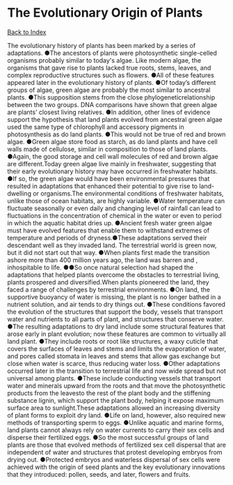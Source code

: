 # The Evolutionary Origin of Plants
[Back to Index](https://github.com/windows10010/tpoExtractor/blob/master/README.md)

The evolutionary history of plants has been marked by a series of adaptations. ●The ancestors of plants were photosynthetic single-celled organisms probably similar to today's algae. Like modern algae, the organisms that gave rise to plants lacked true roots, stems, leaves, and complex reproductive structures such as flowers. ●All of these features appeared later in the evolutionary history of plants. ●Of today’s different groups of algae, green algae are probably the most similar to ancestral plants. ●This supposition stems from the close phylogeneticrelationship between the two groups. DNA comparisons have shown that green algae are plants’ closest living relatives. ●In addition, other lines of evidence support the hypothesis that land plants evolved from ancestral green algae used the same type of chlorophyll and accessory pigments in photosynthesis as do land plants. ●This would not be true of red and brown algae. ●Green algae store food as starch, as do land plants and have cell walls made of cellulose, similar in composition to those of land plants. ●Again, the good storage and cell wall molecules of red and brown algae are different.Today green algae live mainly in freshwater, suggesting that their early evolutionary history may have occurred in freshwater habitats. ●If so, the green algae would have been environmental pressures that resulted in adaptations that enhanced their potential to give rise to land-dwelling or organisms.The environmental conditions of freshwater habitats, unlike those of ocean habitats, are highly variable. ●Water temperature can fluctuate seasonally or even daily and changing level of rainfall can lead to fluctuations in the concentration of chemical in 
the water or even to period in which the aquatic habitat dries up. ●Ancient fresh water green algae must have evolved features that enable them to withstand extremes of 
temperature and periods of dryness.●These adaptations served their descendant well as they invaded land.       The terrestrial world is green now, but it did not start out that way. ●When plants first made the transition ashore more than 400 million years ago, the land was barren and , inhospitable to life. ●●So once natural selection had shaped the adaptations that helped plants overcome the obstacles to terrestrial living, plants prospered and diversified.When plants pioneered the land, they faced a range of challenges by terrestrial environments. ●On land, the supportive buoyancy of water is missing, the plant is no longer bathed in a nutrient solution, and air tends to dry things out. ●These conditions favored the evolution of the structures that support the body, vessels that transport water and nutrients to all parts of plant, and structures that conserve water. ●The resulting adaptations to dry land include some structural features that arose early in plant evolution; now these features are common to virtually all land plant. ●They include roots or root like structures, a waxy cuticle that covers the surfaces of leaves and stems and limits the evaporation of water, and pores called stomata in leaves and stems that allow gas exchange but close when water is scarce, thus reducing water loss. ●Other adaptations occurred later in the transition to terrestrial life and now wide spread but not universal among plants. ●These include conducting vessels that transport water and minerals upward from the roots and that move the photosynthetic products from the leavesto the rest of the plant body and the stiffening substance lignin, which support the plant body, helping it expose maximum surface area to sunlight.These adaptations allowed an increasing diversity of plant forms to exploit dry land. ●Life on land, however, also required new methods of transporting sperm to eggs. ●Unlike aquatic and marine forms, land plants cannot always rely on water currents to carry their sex cells and disperse their fertilized eggs. ●So the most successful groups of land plants are those that evolved methods of fertilized sex cell dispersal that are independent of water and structures that protest developing embryos from drying out. ●Protected embryos and waterless dispersal of sex cells were achieved with the origin of seed plants and the key evolutionary innovations that they introduced: pollen, seeds, and later, flowers and fruits.